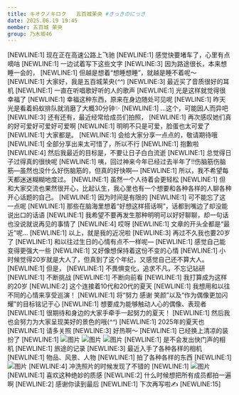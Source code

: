 ```yaml
---
title: キオクノキロク   五百城茉央 #きっきのにっき
date: 2025.06.19 19:45
member: 五百城 茉央
group: 乃木坂46
---
```


[NEWLINE:1]
现在正在高速公路上飞驰
[NEWLINE:1]
感觉快要堵车了，心里有点嘀咕
[NEWLINE:1]
一边试着写下这些文字
[NEWLINE:3]
因为路途很长，本来想睡一会的，
[NEWLINE:1]
但越是想着“想睡想睡”，就越是睡不着呢〜
[NEWLINE:1]
大家好，我是五百城茉央(*^^*)
[NEWLINE:3]
最近买了音质很好的耳机
[NEWLINE:1]
一直在听唱歌好听的人的歌声
[NEWLINE:1]
光是这样就觉得很幸福了
[NEWLINE:1]
幸福这种东西，原来在身边随处可见呢
[NEWLINE:1]
昨天光是看着蚂蚁排队就消磨了大概30分钟✨
[NEWLINE:1]
…这个，可能因人而异吧
[NEWLINE:3]
还有还有，最近经常给成员们拍照，
[NEWLINE:1]
再次感叹她们真的好可爱好可爱好可爱啊
[NEWLINE:1]
明明不只是可爱，脸蛋也太可爱了
[NEWLINE:1]
大家都是。
[NEWLINE:1]
会给大家分享一点点的，敬请期待哦
[NEWLINE:1]
全部分享出来太可惜了，所以不行
[NEWLINE:1]
抱歉啦
[NEWLINE:4]
然后我最近的目标是，不要让日子白白流逝
[NEWLINE:1]
总觉得日子过得真的很快呢
[NEWLINE:1]
咦，回过神来今年已经过去半年了!!伤脑筋伤脑筋—虽然也没什么好伤脑筋的，但真的好快啊—
[NEWLINE:1]
所以，我不希望每天都迷迷糊糊地度过。
[NEWLINE:1]
虽然一个人待着会更轻松
[NEWLINE:1]
但和大家交流也果然很开心，比起认生，我心里也有一个想要和各种各样的人聊各种开心话题的自己。
[NEWLINE:1]
因为时间是有限的
[NEWLINE:1]
可不能忘了这一点呢
[NEWLINE:1]
那些在脑海里想着“好想这样搭话啊”，话都到嘴边了却没能说出口的话语
[NEWLINE:1]
我希望不要再发生那种明明可以好好聊聊，却一句话也没说就说再见的事情了
[NEWLINE:4]
哎呀
[NEWLINE:1]
文章的开头全都是“最近”呢…
[NEWLINE:1]
以上，就是我的近况啦
[NEWLINE:3]
再过不久我也要20岁了
[NEWLINE:1]
和以往过生日的心情有点不一样呢—
[NEWLINE:1]
感觉自己能变得更强大一些
[NEWLINE:1]
又好像想保持着这份不变的心情
[NEWLINE:1]
小时候觉得20岁就是大人了，但真到了这个年纪，又感觉自己还不算大人。
[NEWLINE:1]
但是，
[NEWLINE:1]
不畏惧变化，追求不凡，不忘记钻研
[NEWLINE:1]
不断挑战
[NEWLINE:1]
不断向前看
[NEWLINE:1]
我打算成为这样的20岁
[NEWLINE:2]
这个连接着10代和20代的夏天
[NEWLINE:1]
我想用和以往不同的心情来享受巡演！
[NEWLINE:1]
将“努力 感谢 笑颜”以及“作为偶像更加闪耀”的目标铭记于心
[NEWLINE:1]
想要成为能够触动人心的偶像、表现者
[NEWLINE:1]
很期待和身边的大家手牵手一起努力的夏天！
[NEWLINE:1]
然后我也会努力为大家呈现美好的景色的哦(*^^*)
[NEWLINE:1]
2025年的夏天也
[NEWLINE:1]
请多关照
[NEWLINE:3]
好热啊〜
[NEWLINE:1]
已经换上清凉的装扮了
[NEWLINE:1]
![图片](https://www.nogizaka46.com/files/46/diary/n46/MEMBER/moblog/202506/mob9JGoTr.jpg)
![图片](https://www.nogizaka46.com/files/46/diary/n46/MEMBER/moblog/202506/mobuaSaM3.jpg)
![图片](https://www.nogizaka46.com/files/46/diary/n46/MEMBER/moblog/202506/mobysU4Gy.jpg)
[NEWLINE:1]
是不会发出快门声的相机
[NEWLINE:1]
旅途的记录
[NEWLINE:3]
最近入手了各种各样的相机
[NEWLINE:1]
物品、风景、人物
[NEWLINE:1]
拍了各种各样的东西
[NEWLINE:1]
![图片](https://www.nogizaka46.com/files/46/diary/n46/MEMBER/moblog/202506/mob5m0zJR.jpg)
[NEWLINE:4]
冲洗照片的时候发现了不错的
[NEWLINE:1]
![图片](https://www.nogizaka46.com/files/46/diary/n46/MEMBER/moblog/202506/mobU8eTwq.jpg)
[NEWLINE:1]
喜欢这种绝妙的质感
[NEWLINE:2]
什么时候想把所有成员都拍一遍啊
[NEWLINE:2]
感谢你读到最后
[NEWLINE:1]
下次再写啦✍
[NEWLINE:15]